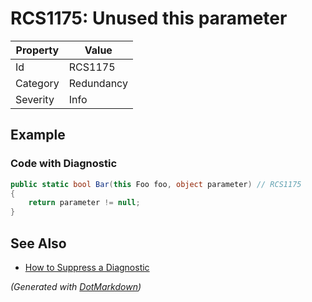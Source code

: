 # RCS1175: Unused this parameter

| Property | Value      |
| -------- | ---------- |
| Id       | RCS1175    |
| Category | Redundancy |
| Severity | Info       |

## Example

### Code with Diagnostic

```csharp
public static bool Bar(this Foo foo, object parameter) // RCS1175
{
    return parameter != null;
}
```

## See Also

* [How to Suppress a Diagnostic](../HowToConfigureAnalyzers.md#how-to-suppress-a-diagnostic)


*\(Generated with [DotMarkdown](http://github.com/JosefPihrt/DotMarkdown)\)*